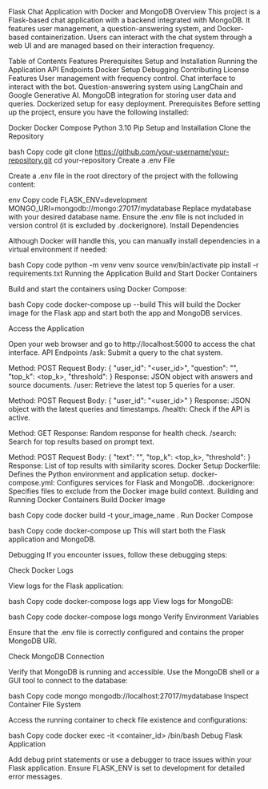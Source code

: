 Flask Chat Application with Docker and MongoDB
Overview
This project is a Flask-based chat application with a backend integrated with MongoDB. It features user management, a question-answering system, and Docker-based containerization. Users can interact with the chat system through a web UI and are managed based on their interaction frequency.

Table of Contents
Features
Prerequisites
Setup and Installation
Running the Application
API Endpoints
Docker Setup
Debugging
Contributing
License
Features
User management with frequency control.
Chat interface to interact with the bot.
Question-answering system using LangChain and Google Generative AI.
MongoDB integration for storing user data and queries.
Dockerized setup for easy deployment.
Prerequisites
Before setting up the project, ensure you have the following installed:

Docker
Docker Compose
Python 3.10
Pip
Setup and Installation
Clone the Repository

bash
Copy code
git clone https://github.com/your-username/your-repository.git
cd your-repository
Create a .env File

Create a .env file in the root directory of the project with the following content:

env
Copy code
FLASK_ENV=development
MONGO_URI=mongodb://mongo:27017/mydatabase
Replace mydatabase with your desired database name.
Ensure the .env file is not included in version control (it is excluded by .dockerignore).
Install Dependencies

Although Docker will handle this, you can manually install dependencies in a virtual environment if needed:

bash
Copy code
python -m venv venv
source venv/bin/activate
pip install -r requirements.txt
Running the Application
Build and Start Docker Containers

Build and start the containers using Docker Compose:

bash
Copy code
docker-compose up --build
This will build the Docker image for the Flask app and start both the app and MongoDB services.

Access the Application

Open your web browser and go to http://localhost:5000 to access the chat interface.
API Endpoints
/ask: Submit a query to the chat system.

Method: POST
Request Body: { "user_id": "<user_id>", "question": "<question>", "top_k": <top_k>, "threshold": <threshold> }
Response: JSON object with answers and source documents.
/user: Retrieve the latest top 5 queries for a user.

Method: POST
Request Body: { "user_id": "<user_id>" }
Response: JSON object with the latest queries and timestamps.
/health: Check if the API is active.

Method: GET
Response: Random response for health check.
/search: Search for top results based on prompt text.

Method: POST
Request Body: { "text": "<text>", "top_k": <top_k>, "threshold": <threshold> }
Response: List of top results with similarity scores.
Docker Setup
Dockerfile: Defines the Python environment and application setup.
docker-compose.yml: Configures services for Flask and MongoDB.
.dockerignore: Specifies files to exclude from the Docker image build context.
Building and Running Docker Containers
Build Docker Image

bash
Copy code
docker build -t your_image_name .
Run Docker Compose

bash
Copy code
docker-compose up
This will start both the Flask application and MongoDB.

Debugging
If you encounter issues, follow these debugging steps:

Check Docker Logs

View logs for the Flask application:

bash
Copy code
docker-compose logs app
View logs for MongoDB:

bash
Copy code
docker-compose logs mongo
Verify Environment Variables

Ensure that the .env file is correctly configured and contains the proper MongoDB URI.

Check MongoDB Connection

Verify that MongoDB is running and accessible. Use the MongoDB shell or a GUI tool to connect to the database:

bash
Copy code
mongo mongodb://localhost:27017/mydatabase
Inspect Container File System

Access the running container to check file existence and configurations:

bash
Copy code
docker exec -it <container_id> /bin/bash
Debug Flask Application

Add debug print statements or use a debugger to trace issues within your Flask application. Ensure FLASK_ENV is set to development for detailed error messages.